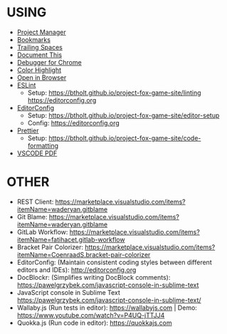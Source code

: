 # USING

- [Project Manager](https://marketplace.visualstudio.com/items?itemName=alefragnani.project-manager)
- [Bookmarks](https://marketplace.visualstudio.com/items?itemName=alefragnani.Bookmarks&WT.mc_id=vscodecandothat-dotcom)
- [Trailing Spaces](https://marketplace.visualstudio.com/items?itemName=shardulm94.trailing-spaces)
- [Document This](https://marketplace.visualstudio.com/items?itemName=joelday.docthis)
- [Debugger for Chrome](https://marketplace.visualstudio.com/items?itemName=msjsdiag.debugger-for-chrome)
- [Color Highlight](https://marketplace.visualstudio.com/items?itemName=naumovs.color-highlight)
- [Open in Browser](https://marketplace.visualstudio.com/items?itemName=techer.open-in-browser)
- [ESLint](https://github.com/Microsoft/vscode-eslint)
  - Setup: <https://btholt.github.io/project-fox-game-site/linting> <https://editorconfig.org>
- [EditorConfig](https://marketplace.visualstudio.com/items?itemName=EditorConfig.EditorConfig)
  - Setup: <https://btholt.github.io/project-fox-game-site/editor-setup>
  - Config: <https://editorconfig.org>
- [Prettier](https://marketplace.visualstudio.com/items?itemName=esbenp.prettier-vscode)
  - Setup: <https://btholt.github.io/project-fox-game-site/code-formatting>
- [VSCODE PDF](https://marketplace.visualstudio.com/items?itemName=tomoki1207.pdf)

# OTHER

- REST Client: <https://marketplace.visualstudio.com/items?itemName=waderyan.gitblame>
- Git Blame: <https://marketplace.visualstudio.com/items?itemName=waderyan.gitblame>
- GitLab Workflow: <https://marketplace.visualstudio.com/items?itemName=fatihacet.gitlab-workflow>
- Bracket Pair Colorizer: <https://marketplace.visualstudio.com/items?itemName=CoenraadS.bracket-pair-colorizer>
- EditorConfig: (Maintain consistent coding styles between different editors and IDEs): <http://editorconfig.org>
- Doc​Blockr: (Simplifies writing DocBlock comments): <https://pawelgrzybek.com/javascript-console-in-sublime-text>
- JavaScript console in Sublime Text <https://pawelgrzybek.com/javascript-console-in-sublime-text/>
- Wallaby.js (Run tests in editor): <https://wallabyjs.com> | Demo: <https://www.youtube.com/watch?v=P4UQ-jTTJJ4>
- Quokka.js (Run code in editor): <https://quokkajs.com>
